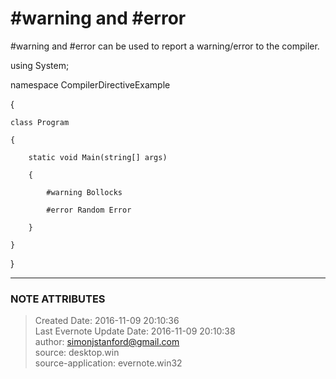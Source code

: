# #warning and #error

#warning and #error can be used to report a warning/error to the compiler.

  

using System;

  

namespace CompilerDirectiveExample

{

    class Program

    {

        static void Main(string[] args)

        {

            #warning Bollocks

            #error Random Error

        }

    }

}

  


---
### NOTE ATTRIBUTES
>Created Date: 2016-11-09 20:10:36  
>Last Evernote Update Date: 2016-11-09 20:10:38  
>author: simonjstanford@gmail.com  
>source: desktop.win  
>source-application: evernote.win32  
<!--stackedit_data:
eyJoaXN0b3J5IjpbLTgyODczNDIyM119
-->